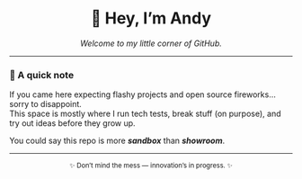 <h1 align="center">👋 Hey, I’m Andy</h1>

<p align="center">
  <i>Welcome to my little corner of GitHub.</i>  
</p>

---

### 💬 A quick note
If you came here expecting flashy projects and open source fireworks… sorry to disappoint.  
This space is mostly where I run tech tests, break stuff (on purpose), and try out ideas before they grow up.  

You could say this repo is more **_sandbox_** than **_showroom_**.  

---

<p align="center">
  <sub>✨ Don’t mind the mess — innovation’s in progress. ✨</sub>
</p>


<!--
**andyvdev/andyvdev** is a ✨ _special_ ✨ repository because its `README.md` (this file) appears on your GitHub profile.

Here are some ideas to get you started:

- 🔭 I’m currently working on ...
- 🌱 I’m currently learning ...
- 👯 I’m looking to collaborate on ...
- 🤔 I’m looking for help with ...
- 💬 Ask me about ...
- 📫 How to reach me: ...
- 😄 Pronouns: ...
- ⚡ Fun fact: ...
-->

